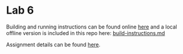 
Lab 6
=====

Building and running instructions can be found online [here][opengl-build-instructions]
and a local offline version is included in this repo here: [build-instructions.md](build-instructions.md)

Assignment details can be found [here][assignment-details].

[opengl-build-instructions]: https://iondune.github.io/csc471/references/opengl-build
[assignment-details]: https://iondune.github.io/csc471/assignments/lab06

